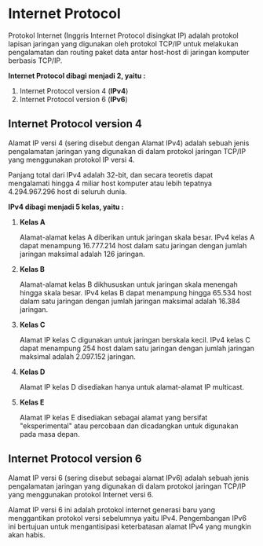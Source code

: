 # Internet Protocol

Protokol Internet (Inggris Internet Protocol disingkat IP) adalah protokol lapisan jaringan yang digunakan oleh protokol TCP/IP untuk melakukan pengalamatan dan routing paket data antar host-host di jaringan komputer berbasis TCP/IP.

**Internet Protocol dibagi menjadi 2, yaitu :**

1. Internet Protocol version 4 (**IPv4**)
2. Internet Protocol version 6 (**IPv6**)

## Internet Protocol version 4

Alamat IP versi 4 (sering disebut dengan Alamat IPv4) adalah sebuah jenis pengalamatan jaringan yang digunakan di dalam protokol jaringan TCP/IP yang menggunakan protokol IP versi 4. 

Panjang total dari IPv4 adalah 32-bit, dan secara teoretis dapat mengalamati hingga 4 miliar host komputer atau lebih tepatnya 4.294.967.296 host di seluruh dunia.

**IPv4 dibagi menjadi 5 kelas, yaitu :**
1. **Kelas A**

    Alamat-alamat kelas A diberikan untuk jaringan skala besar. IPv4 kelas A dapat menampung 16.777.214 host dalam satu jaringan dengan jumlah jaringan maksimal adalah 126 jaringan.
2. **Kelas B**

    Alamat-alamat kelas B dikhususkan untuk jaringan skala menengah hingga skala besar. IPv4 kelas B dapat menampung hingga 65.534 host dalam satu jaringan dengan jumlah jaringan maksimal adalah 16.384 jaringan.
3. **Kelas C**

    Alamat IP kelas C digunakan untuk jaringan berskala kecil. IPv4 kelas C dapat menampung 254 host dalam satu jaringan dengan jumlah jaringan maksimal adalah 2.097.152 jaringan.
4. **Kelas D**

    Alamat IP kelas D disediakan hanya untuk alamat-alamat IP multicast.
5. **Kelas E**

    Alamat IP kelas E disediakan sebagai alamat yang bersifat "eksperimental" atau percobaan dan dicadangkan untuk digunakan pada masa depan.

## Internet Protocol version 6
Alamat IP versi 6 (sering disebut sebagai alamat IPv6) adalah sebuah jenis pengalamatan jaringan yang digunakan di dalam protokol jaringan TCP/IP yang menggunakan protokol Internet versi 6. 

Alamat IP versi 6 ini adalah protokol internet generasi baru yang menggantikan protokol versi sebelumnya yaitu IPv4. Pengembangan IPv6 ini bertujuan untuk mengantisipasi keterbatasan alamat IPv4 yang mungkin akan habis.